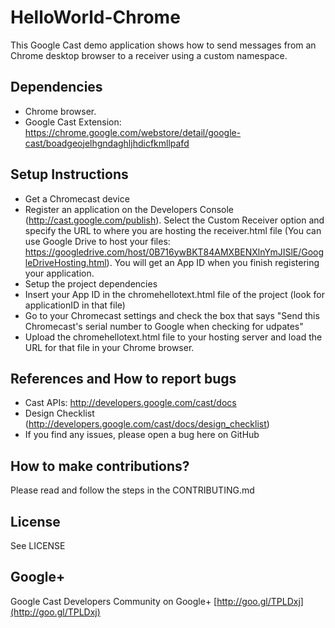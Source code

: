 # HelloWorld-Chrome

This Google Cast demo application shows how to send messages from an Chrome desktop browser to a receiver using a custom namespace. 

## Dependencies
* Chrome browser.
* Google Cast Extension: https://chrome.google.com/webstore/detail/google-cast/boadgeojelhgndaghljhdicfkmllpafd

## Setup Instructions
* Get a Chromecast device
* Register an application on the Developers Console (http://cast.google.com/publish). Select the Custom Receiver option and specify the URL to where you are hosting the receiver.html file (You can use Google Drive to host your files: https://googledrive.com/host/0B716ywBKT84AMXBENXlnYmJISlE/GoogleDriveHosting.html). You will get an App ID when you finish registering your application.
* Setup the project dependencies
* Insert your App ID in the chromehellotext.html file of the project (look for applicationID in that file)
* Go to your Chromecast settings and check the box that says "Send this Chromecast's serial number to Google when checking for udpates"
* Upload the chromehellotext.html file to your hosting server and load the URL for that file in your Chrome browser.

## References and How to report bugs
* Cast APIs: http://developers.google.com/cast/docs
* Design Checklist (http://developers.google.com/cast/docs/design_checklist)
* If you find any issues, please open a bug here on GitHub

## How to make contributions?
Please read and follow the steps in the CONTRIBUTING.md

## License
See LICENSE

## Google+
Google Cast Developers Community on Google+ [http://goo.gl/TPLDxj](http://goo.gl/TPLDxj)
